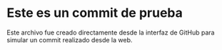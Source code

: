 # Este es un commit de prueba

Este archivo fue creado directamente desde la interfaz de GitHub para simular un commit realizado desde la web.
